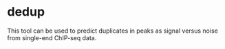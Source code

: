 # dedup
This tool can be used to predict duplicates in peaks as signal versus noise from single-end ChIP-seq data.
